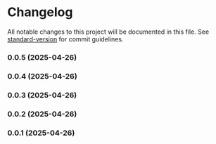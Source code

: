 # Changelog

All notable changes to this project will be documented in this file. See [standard-version](https://github.com/conventional-changelog/standard-version) for commit guidelines.

### 0.0.5 (2025-04-26)

### 0.0.4 (2025-04-26)

### 0.0.3 (2025-04-26)

### 0.0.2 (2025-04-26)

### 0.0.1 (2025-04-26)
